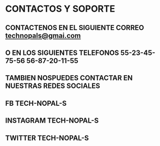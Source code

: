 # CONTACTOS Y SOPORTE
## CONTACTENOS EN EL SIGUIENTE CORREO technopals@gmai.com
## O EN LOS SIGUIENTES TELEFONOS 55-23-45-75-56  56-87-20-11-55
## TAMBIEN NOSPUEDES CONTACTAR EN NUESTRAS REDES SOCIALES 
## FB TECH-NOPAL-S
## INSTAGRAM TECH-NOPAL-S
## TWITTER TECH-NOPAL-S
